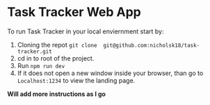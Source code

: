 # Task Tracker Web App

To run Task Tracker in your local enviernment start by:

1. Cloning the repot
` git clone  git@github.com:nicholsk18/task-tracker.git `
2. cd in to root of the project.
3. Run `npm run dev`
4. If it does not open a new window inside your browser, than go to `Localhost:1234` to view the landing page.

**Will add more instructions as I go**